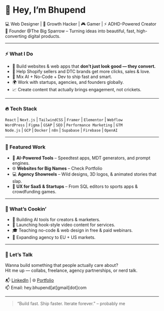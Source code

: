 # 👋 Hey, I’m Bhupend

💻 Web Designer | 🎯 Growth Hacker | 🎮 Gamer | ⚡ ADHD-Powered Creator  
🚀 Founder @The Big Sparrow – Turning ideas into beautiful, fast, high-converting digital products.

---

### ⚡ What I Do
- 🔧 Build websites & web apps that **don’t just look good — they convert.**
- 🛒 Help Shopify sellers and DTC brands get more clicks, sales & love.
- 🧠 Mix AI + No-Code + Dev to ship fast and smart.
- 🌍 Work with startups, agencies, and founders globally.
- 📈 Create content that actually brings engagement, not crickets.

---

### 🔥 Tech Stack
`React` | `Next.js` | `TailwindCSS` | `Framer` | `Elementor` | `Webflow`  
`WordPress` | `Figma` | `GSAP` | `SEO` | `Performance Marketing` | `GTM`  
`Node.js` | `GCP` | `Docker` | `n8n` | `Supabase` | `Firebase` | `OpenAI`

---

### 🌟 Featured Work
- 🧠 **AI-Powered Tools** – Speedtest apps, MDT generators, and prompt engines.
- 🌐 **Websites for Big Names** – Check Portfolio
- 💻 **Agency Showreels** – Wild designs, 3D logos, & animated stories that slap.
- 🧪 **UX for SaaS & Startups** – From SQL editors to sports apps & crowdfunding games.

---

### 👀 What’s Cookin’
- 🧠 Building AI tools for creators & marketers.
- 🎥 Launching hook-style video content for services.
- 🎓 Teaching no-code & web design in free & paid webinars.
- 🌱 Expanding agency to EU + US markets.

---

### 💬 Let’s Talk
Wanna build something that people actually care about?  
Hit me up — collabs, freelance, agency partnerships, or nerd talk.

📬 [LinkedIn](https://linkedin.com/in/bhupend) | 🌐 [Portfolio](https://drive.google.com/file/d/1fQpyAUm96HFg5AnVEs9v76p82Aj1Om_w/view)  
📫 Email: hey.bhupend[at]gmail[dot]com

---

> “Build fast. Ship faster. Iterate forever.” – probably me  
